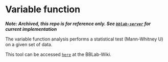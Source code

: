 # Variable function

*__Note: Archived, this repo is for reference only. See [`bblab-server`](https://github.com/cfe-lab/bblab-server) for current implementation__*

The variable function analysis performs a statistical test (Mann-Whitney U) on a given set of data.

This tool can be accessed [`here`] at the BBLab-Wiki.

[`here`]: https://bblab-hivresearchtools.ca/django/tools/variable_function/
